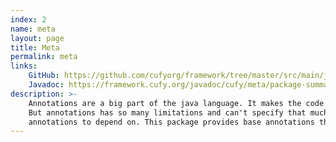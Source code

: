```yaml
---
index: 2
name: meta
layout: page
title: Meta
permalink: meta
links:
    GitHub: https://github.com/cufyorg/framework/tree/master/src/main/java/cufy/meta
    Javadoc: https://framework.cufy.org/javadoc/cufy/meta/package-summary.html
description: >-
    Annotations are a big part of the java language. It makes the code easier yet powerful.
    But annotations has so many limitations and can't specify that much data without base
    annotations to depend on. This package provides base annotations that have so many uses.
---
```

